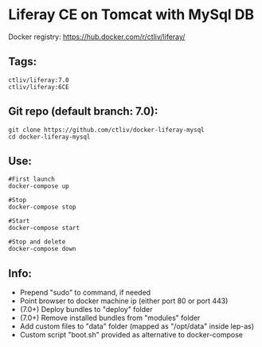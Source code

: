 Liferay CE on Tomcat with MySql DB
==================================

Docker registry: https://hub.docker.com/r/ctliv/liferay/

## Tags:

```
ctliv/liferay:7.0
ctliv/liferay:6CE
```

## Git repo (default branch: 7.0):

```
git clone https://github.com/ctliv/docker-liferay-mysql
cd docker-liferay-mysql
```

## Use:

```
#First launch
docker-compose up

#Stop
docker-compose stop

#Start
docker-compose start

#Stop and delete
docker-compose down
```

## Info:

- Prepend "sudo" to command, if needed
- Point browser to docker machine ip (either port 80 or port 443)
- (7.0+) Deploy bundles to "deploy" folder
- (7.0+) Remove installed bundles from "modules" folder
- Add custom files to "data" folder (mapped as "/opt/data" inside lep-as)
- Custom script "boot.sh" provided as alternative to docker-compose

